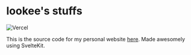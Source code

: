# lookee's stuffs
![Vercel](https://vercelbadge.vercel.app/api/lookeey/stuffs?style=for-the-badge)

This is the source code for my personal website [here](https://stuffs.vercel.app).
Made awesomely using SvelteKit.
